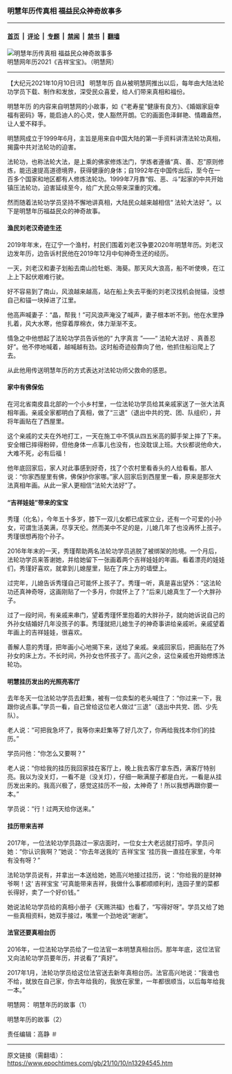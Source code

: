 ### 明慧年历传真相 福益民众神奇故事多

---

#### [首页](../../../..?n13294545) &nbsp;|&nbsp; [评论](../../../../../epoch-comment?n13294545) &nbsp;|&nbsp; [专题](../../../../../epoch-special?n13294545) &nbsp;|&nbsp; [禁闻](../../../../../epoch-news?n13294545) &nbsp;|&nbsp; [禁书](../../../../../books?n13294545) &nbsp;|&nbsp; [翻墙](https://github.com/gfw-breaker/nogfw/blob/master/README.md?n13294545)


<div><img alt="明慧年历传真相 福益民众神奇故事多" class="attachment-djy_600_400 size-djy_600_400 wp-post-image" src="https://i.epochtimes.com/assets/uploads/2021/10/id13294567-00304ba61af7194c218a2ba362169014-600x400.jpg"/>
<div class="caption">
 明慧网年历2021《吉祥宝宝》。（明慧网）
</div></div><hr/><div class="post_content" id="artbody" itemprop="articleBody">
 <!-- article content begin -->
 <p>
  【大纪元2021年10月10日讯】
  <ok href="https://www.epochtimes.com/gb/tag/%E6%98%8E%E6%85%A7%E5%B9%B4%E5%8E%86.html">
   明慧年历
  </ok>
  自从被明慧网推出以后，每年由大陆法轮功学员下载、制作和发放，深受民众喜爱，给人们带来真相和福份。
 </p>
 <p>
  <ok href="https://www.epochtimes.com/gb/tag/%E6%98%8E%E6%85%A7%E5%B9%B4%E5%8E%86.html">
   明慧年历
  </ok>
  的内容来自明慧网的小故事，如《“老寿星”健康有良方》、《婚姻家庭幸福有密码》等，能启迪人的心灵，使人豁然开朗。它的画面色泽鲜艳、情趣盎然，让人爱不释手。
 </p>
 <p>
  明慧网成立于1999年6月，主旨是用来自中国大陆的第一手资料讲清法轮功真相，揭露中共对法轮功的迫害。
 </p>
 <p>
  法轮功，也称法轮大法，是上乘的佛家修炼法门，学炼者遵循“真、善、忍”原则修炼，能迅速提高道德境界，获得健康的身体；自1992年在中国传出后，至今在一百多个国家和地区都有人修炼法轮功。1999年7月靠“假、恶、斗”起家的中共开始镇压法轮功，迫害延续至今，给广大民众带来深重的灾难。
 </p>
 <p>
  然而随着法轮功学员坚持不懈地讲真相，大陆民众越来越相信“
  <ok href="https://www.epochtimes.com/gb/tag/%E6%B3%95%E8%BD%AE%E5%A4%A7%E6%B3%95%E5%A5%BD.html">
   法轮大法好
  </ok>
  ”。以下是明慧年历福益民众的神奇故事。
 </p>
 <h4>
  渔民刘老汉奇迹生还
 </h4>
 <p>
  2019年年末，在辽宁一个渔村，村民们围着刘老汉争要2020年明慧年历。刘老汉边发年历，边告诉村民他在2019年12月中旬神奇生还的经历。
 </p>
 <p>
  一天，刘老汉和妻子划船去南山捡牡蛎、海葵。那天风大浪高，船不听使唤，在江上上下起伏艰难行驶。
 </p>
 <p>
  好不容易到了南山，风浪越来越高，站在船上失去平衡的刘老汉找机会抛锚，没想自己和锚一块掉进了江里。
 </p>
 <p>
  他高声喊妻子：“晶，帮我！”可风浪声淹没了喊声，妻子根本听不到。他在水里挣扎着，风大水寒，他穿着厚棉衣，体力渐渐不支。
 </p>
 <p>
  情急之中他想起了法轮功学员告诉他的“
  <ok href="https://www.epochtimes.com/gb/tag/%E4%B9%9D%E5%AD%97%E7%9C%9F%E8%A8%80.html">
   九字真言
  </ok>
  ”——“
  <ok href="https://www.epochtimes.com/gb/tag/%E6%B3%95%E8%BD%AE%E5%A4%A7%E6%B3%95%E5%A5%BD.html">
   法轮大法好
  </ok>
  、真善忍好”。他不停地喊着，越喊越有劲。这时船奇迹般靠向了他，他抓住船沿爬上了去。
 </p>
 <p>
  从此他用传送明慧年历的方式表达对法轮功师父救命的感恩。
 </p>
 <h4>
  家中有佛保佑
 </h4>
 <p>
  在河北省南皮县北部的一个小乡村里，一位法轮功学员给其亲戚家送了一张大法真相年画。亲戚全家都明白了真相，做了“三退”（退出中共的党、团、队组织），并将年画贴在了西屋里。
 </p>
 <p>
  这个亲戚的丈夫在外地打工，一天在施工中不慎从四五米高的脚手架上摔了下来。安全帽已摔得粉碎，但他身体一点事儿也没有，也没耽误上班。大伙都说他命大，大难不死，必有后福！
 </p>
 <p>
  他年底回家后，家人对此事感到好奇，找了个农村里看香头的人给看看。那人说：“你家西屋里有佛，佛保护你家哪。”家人回家后到西屋里一看，原来是那张大法真相年画。从此一家人更相信“法轮大法好”了。
 </p>
 <h4>
  <b>
   “吉祥娃娃”带来的宝宝
  </b>
 </h4>
 <p>
  秀瑾（化名），今年五十多岁，膝下一双儿女都已成家立业，还有一个可爱的小孙女，可谓生活美满，尽享天伦。然而美中不足的是，儿媳几年了也没再怀上孩子。秀瑾很想再抱个孙子。
 </p>
 <p>
  2016年年末的一天，秀瑾帮助两名法轮功学员逃脱了被绑架的险境。一个月后，法轮功学员来答谢她，并给她留下一张画着两个吉祥娃娃的年画。看着漂亮的娃娃们，秀瑾好喜欢，就拿到儿媳屋里，贴在了床上方的墙壁上。
 </p>
 <p>
  过完年，儿媳告诉秀瑾自己可能怀上孩子了。秀瑾一听，真是喜出望外：“这法轮功还真神奇呀，这画刚贴了一个多月，你就怀上了？”后来儿媳真生了一个大胖孙子。
 </p>
 <p>
  过了一段时间，有亲戚来串门，望着秀瑾怀里抱着的大胖孙子，就向她诉说自己的外孙女结婚好几年没孩子的事。秀瑾就把儿媳生子的神奇事讲给亲戚听。亲戚望着年画上的吉祥娃娃，很喜欢。
 </p>
 <p>
  善解人意的秀瑾，把年画小心地揭下来，送给了亲戚。亲戚回家后，把画贴在了外孙女的床上方。不长时间，外孙女也怀孩子了。高兴之余，这位亲戚也开始修炼法轮功。
 </p>
 <h4>
  <b>
   明慧挂历发出的光照亮客厅
  </b>
 </h4>
 <p>
  去年冬天一位法轮功学员去赶集，被有一位卖梨的老头喊住了：“你过来一下，我跟你说点事。”学员一看，自己曾给这位老人做过“三退”（退出中共党、团、少先队）。
 </p>
 <p>
  老人说：“可把我急坏了，我等你来赶集等了好几次了，你再给我找本你们的挂历。”
 </p>
 <p>
  学员问他：“你怎么又要啊？”
 </p>
 <p>
  老人说：“你给我的挂历我回家挂在客厅上，晚上我去客厅拿东西，满客厅特别亮。我以为没关灯，一看不是（没关灯），仔细一瞅满屋子都是白光，一看是从挂历发出来的。我高兴极了，感觉这挂历不一般，太神奇了！所以我想再跟你要一本。”
 </p>
 <p>
  学员说：“行！过两天给你送来。”
 </p>
 <h4>
  <b>
   挂历带来吉祥
  </b>
 </h4>
 <p>
  2017年，一位法轮功学员路过一家店面时，一位女士大老远就打招呼。学员问她：“你认识我啊？”她说：“你去年送我的‘
  <ok href="https://www.epochtimes.com/gb/tag/%E5%90%89%E7%A5%A5%E5%AE%9D%E5%AE%9D.html">
   吉祥宝宝
  </ok>
  ’挂历我一直挂在家里，今年有没有呀？”
 </p>
 <p>
  法轮功学员说有，并拿出一本送给她，她高兴地接过挂历，说：“你给我的是财神爷啊！这‘
  <ok href="https://www.epochtimes.com/gb/tag/%E5%90%89%E7%A5%A5%E5%AE%9D%E5%AE%9D.html">
   吉祥宝宝
  </ok>
  ’可真能带来吉祥，我做什么事都顺顺利利，连园子里的菜都长得好，卖了一个好价钱。”
 </p>
 <p>
  她说法轮功学员给的真相小册子《天赐洪福》也看了，“写得好呀”。学员又给了她一些真相资料，她双手接过，嘴里一个劲地说“谢谢”。
 </p>
 <h4>
  <b>
   法官还要真相台历
  </b>
 </h4>
 <p>
  2016年，一位法轮功学员给了一位法官一本明慧真相台历。那年年底，这位法官又向法轮功学员要年历，并说看了“真好”。
 </p>
 <p>
  2017年1月，法轮功学员给这位法官送去新年真相台历。法官高兴地说：“我谁也不给，就放在自己家，你去年给我的，我放在家里，一年都很顺当，以后每年给我一本。”
 </p>
 <p>
  明慧网：
  <ok href="http://big5.minghui.org/mh/articles/2021/10/9/明慧年历的故事（1）-432324.html">
   明慧年历的故事（1）
  </ok>
 </p>
 <p>
  <ok href="http://big5.minghui.org/mh/articles/2021/10/10/明慧年历的故事（2）-432325.html">
   明慧年历的故事（2）
  </ok>
 </p>
 <p>
  责任编辑：高静 ＃
 </p>
 <!-- article content end -->
 <div id="below_article_ad">
 </div>
</div>


---

原文链接（需翻墙）：https://www.epochtimes.com/gb/21/10/10/n13294545.htm